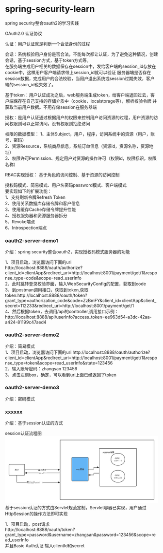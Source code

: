 # spring-security-learn
spring security整合oauth2的学习实践  

OAuth2.0 认证协议  

认证：用户认证就是判断一个合法身份的过程

会话：系统校验用户身份是否合法，不能每次都让认证，为了避免这种情况，创建会话，基于session方式，基于token方式等。  
在服务端生成用户相关的数据保存在session中，发给客户端的session_id存放在cookie中，这样用户客户端请求带上session_id就可以验证
服务器端是否存在session数据，完成用户的合法校验，当用户退出系统或session过期失效，客户端的session_id也失效了。

基于token：用户认证成功之后，web服务端生成token，给客户端返回过去，客户端保存在自己支持的存储介质中（cookie，localstorage等），解析校验令牌
并获取当前用户数据。不用存储session在服务器端

授权：是用户认证通过根据用户的权限来控制用户访问资源的过程，用户资源的访问权限则可以正常访问，没有权限则拒绝访问

权限的数据模型：
1、主体Subject，用户，程序，访问系统中的资源（用户，账号，密码）  
2、资源Resource，系统商品信息，系统订单信息（资源id，资源名称，资源地址）  
3、权限许可Permission、规定用户对资源的操作许可（权限id，权限标识，权限名称）  

RBAC实现授权： 基于角色的访问控制、基于资源的访问控制

 
授权码模式、简易模式、用户名密码password模式、客户端模式  
要实现如下的扩展功能：  
1、支持刷新令牌Refresh Token  
2、使用关系数据库存储令牌和客户信息  
3、使用缓存Cache存储令牌提升性能  
4、授权服务器和资源服务器拆分  
5、Revoke端点  
6、Introspection端点  

### oauth2-server-demo1
介绍：spring security整合oauth2，实现授权码模式服务器的功能  

1、项目启动，浏览器访问下面的uri  
http://localhost:8888/oauth/authorize?client_id=clientApp&redirect_uri=http://localhost:8001/payment/get/1&response_type=code&scope=read_userInfo  
2、此时跳转登录校验界面，输入WebSecurityConfig的配置，获取到code  
3、到postman调用接口，获取到token,获取token:http://localhost:8888/oauth/token?grant_type=authorization_code&code=ZzBmFY&client_id=clientApp&client_secret=112233&redirect_uri=http://localhost:8001/payment/get/1  
4、然后根据token，去调用/api的controller,调用接口示例：http://localhost:8888/api/userInfo?access_token=ee963d54-a3dc-42aa-a424-81199c47aed4

### oauth2-server-demo2 
介绍：简易模式  
1、项目启动，浏览器访问下面的uri 
http://localhost:8888/oauth/authorize?client_id=clientApp&redirect_uri=http://localhost:8001/payment/get/1&response_type=token&scope=read_userInfo&state=123456  
2、输入账号密码：zhangsan 123456  
3、点击左侧box，确定，可以看到uri上面已经返回了token  

### oauth2-server-demo3  
介绍：密码模式  

### xxxxxx
介绍：基于session认证的方式  

session认证流程图  
![image](https://github.com/cocodx/spring-security-learn/blob/master/image/%E5%9F%BA%E4%BA%8Esession%E8%AE%A4%E8%AF%81%E7%9A%84%E6%B5%81%E7%A8%8B%E5%9B%BE.png)
基于session认证的方式由Servlet规范定制，Servlet容器已实现，用户通过HttpSession的操作方法即可实现

1、项目启动，post请求    
http://localhost:8888/oauth/token?grant_type=password&username=zhangsan&password=123456&scope=read_userInfo  
并且Basic Auth认证 输入clientId和secret  
  
